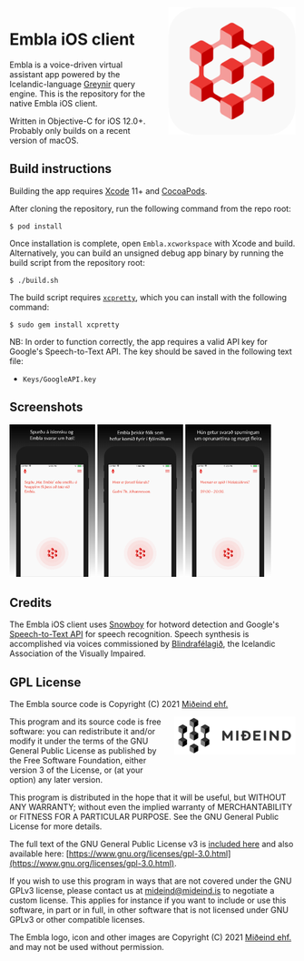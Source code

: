 <img src="img/app_icon.png" align="right" width="224" height="224" style="margin-left:20px;">

# Embla iOS client

Embla is a voice-driven virtual assistant app powered by the Icelandic-language 
[Greynir](https://greynir.is) query engine. This is the repository for the native Embla iOS client.

Written in Objective-C for iOS 12.0+. Probably only builds on a recent version of macOS.

## Build instructions

Building the app requires [Xcode](https://developer.apple.com/xcode/) 11+ and
[CocoaPods](https://cocoapods.org).

After cloning the repository, run the following command from the repo root:

```
$ pod install
```

Once installation is complete, open `Embla.xcworkspace` with Xcode and build. Alternatively, you
can build an  unsigned debug app binary by running the build script from the repository root:

```
$ ./build.sh
```

The build script requires [`xcpretty`](https://github.com/xcpretty/xcpretty), which you can install
with the following command:

```
$ sudo gem install xcpretty
```

NB: In order to function correctly, the app requires a valid API key for Google's Speech-to-Text API.
The key should be  saved in the following text file:

* `Keys/GoogleAPI.key`

## Screenshots

<p float="left">
    <img src="Screenshots/embla_screenshot_55_1.png" width="30%">
    <img src="Screenshots/embla_screenshot_55_2.png" width="30%">
    <img src="Screenshots/embla_screenshot_55_3.png" width="30%">
</p>

## Credits

The Embla iOS client uses [Snowboy](https://github.com/seasalt-ai/snowboy) for hotword detection
and Google's [Speech-to-Text API](https://cloud.google.com/speech-to-text) for speech recognition.
Speech synthesis is accomplished via voices commissioned by [Blindrafélagið](https://blind.is),
the Icelandic Association of the Visually Impaired.

## GPL License

The Embla source code is Copyright (C) 2021 [Miðeind ehf.](https://mideind.is)

<a href="https://mideind.is"><img src="img/mideind_logo.png" alt="Miðeind ehf." 
width="214" height="66" align="right" style="margin-left:20px; margin-bottom: 20px;"></a>

This program and its source code is free software: you can redistribute it and/or modify it
under the terms of the GNU General Public License as published by the Free
Software Foundation, either version 3 of the License, or (at your option) any later
version.

This program is distributed in the hope that it will be useful, but WITHOUT
ANY WARRANTY; without even the implied warranty of MERCHANTABILITY or FITNESS FOR
A PARTICULAR PURPOSE. See the GNU General Public License for more details.

The full text of the GNU General Public License v3 is
[included here](https://github.com/mideind/Embla_iOS/blob/master/LICENSE.txt)
and also available here:
[https://www.gnu.org/licenses/gpl-3.0.html](https://www.gnu.org/licenses/gpl-3.0.html).

If you wish to use this program in ways that are not covered under the
GNU GPLv3 license, please contact us at [mideind@mideind.is](mailto:mideind@mideind.is)
to negotiate a custom license. This applies for instance if you want to include or use
this software, in part or in full, in other software that is not licensed under
GNU GPLv3 or other compatible licenses.

The Embla logo, icon and other images are Copyright (C) 2021 [Miðeind ehf.](https://mideind.is)
and may not be used without permission.
